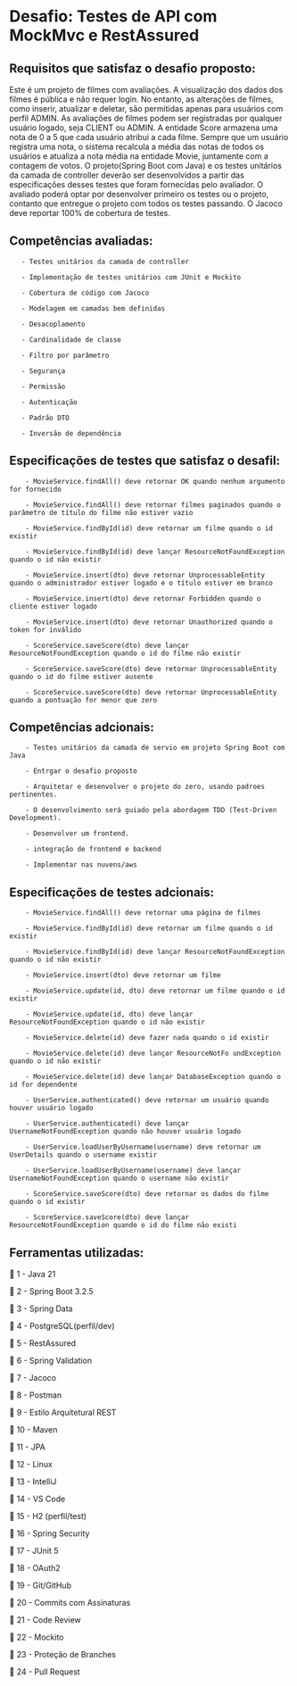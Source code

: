 
# Desafio: Testes de API com MockMvc e RestAssured




<h2>Requisitos que satisfaz o desafio proposto: </h2>

<p>
    Este é um projeto de filmes com avaliações. A visualização dos dados dos filmes é pública e não requer login. No entanto, as alterações de filmes, como inserir, atualizar e deletar, são permitidas apenas para usuários com perfil ADMIN. As avaliações de filmes podem ser registradas por qualquer usuário logado, seja CLIENT ou ADMIN.
    A entidade Score armazena uma nota de 0 a 5 que cada usuário atribui a cada filme. Sempre que um usuário registra uma nota, o sistema recalcula a média das notas de todos os usuários e atualiza a nota média na entidade Movie, juntamente com a contagem de votos.
    O projeto(Spring Boot com Java) e os testes unitários da camada de controller deverão ser desenvolvidos a partir das especificações desses testes que foram fornecidas pelo avaliador. O avaliado poderá optar por desenvolver primeiro os testes ou o projeto, contanto que entregue o projeto com todos os testes passando. O Jacoco deve reportar 100% de cobertura de testes.
 </p>
<p>
 <h2>Competências avaliadas: </h2>
 </p>
  <p>

       - Testes unitários da camada de controller

       - Implementação de testes unitários com JUnit e Mockito

       - Cobertura de código com Jacoco

       - Modelagem em camadas bem definidas

       - Desacoplamento

       - Cardinalidade de classe

       - Filtro por parâmetro

       - Segurança

       - Permissão

       - Autenticação

       - Padrão DTO

       - Inversão de dependência




  </p>

  <h2>Especificações de testes que satisfaz o desafil: </h2>
  <p>

        - MovieService.findAll() deve retornar OK quando nenhum argumento for fornecido

        - MovieService.findAll() deve retornar filmes paginados quando o parâmetro de título do filme não estiver vazio

        - MovieService.findById(id) deve retornar um filme quando o id existir

        - MovieService.findById(id) deve lançar ResourceNotFoundException quando o id não existir

        - MovieService.insert(dto) deve retornar UnprocessableEntity quando o administrador estiver logado e o título estiver em branco

        - MovieService.insert(dto) deve retornar Forbidden quando o cliente estiver logado

        - MovieService.insert(dto) deve retornar Unauthorized quando o token for inválido

        - ScoreService.saveScore(dto) deve lançar ResourceNotFoundException quando o id do filme não existir

        - ScoreService.saveScore(dto) deve retornar UnprocessableEntity quando o id do filme estiver ausente

        - ScoreService.saveScore(dto) deve retornar UnprocessableEntity quando a pontuação for menor que zero
   <p>
 <h2>Competências adcionais: </h2>
  <p>

        - Testes unitários da camada de servio em projeto Spring Boot com Java

        - Entrgar o desafio proposto

        - Arquitetar e desenvolver o projeto do zero, usando padroes pertinentes.

        - O desenvolvimento será guiado pela abordagem TDD (Test-Driven Development).

        - Desenvolver um frontend.

        - integração de frontend e backend

        - Implementar nas nuvens/aws
  </p>

  <h2>Especificações de testes adcionais: </h2>
  <p>

        - MovieService.findAll() deve retornar uma página de filmes

        - MovieService.findById(id) deve retornar um filme quando o id existir

        - MovieService.findById(id) deve lançar ResourceNotFoundException quando o id não existir

        - MovieService.insert(dto) deve retornar um filme

        - MovieService.update(id, dto) deve retornar um filme quando o id existir

        - MovieService.update(id, dto) deve lançar ResourceNotFoundException quando o id não existir

        - MovieService.delete(id) deve fazer nada quando o id existir

        - MovieService.delete(id) deve lançar ResourceNotFo undException quando o id não existir

        - MovieService.delete(id) deve lançar DatabaseException quando o id for dependente

        - UserService.authenticated() deve retornar um usuário quando houver usuário logado

        - UserService.authenticated() deve lançar UsernameNotFoundException quando não houver usuário logado

        - UserService.loadUserByUsername(username) deve retornar um UserDetails quando o username existir

        - UserService.loadUserByUsername(username) deve lançar UsernameNotFoundException quando o username não existir

        - ScoreService.saveScore(dto) deve retornar os dados do filme quando o id existir

        - ScoreService.saveScore(dto) deve lançar ResourceNotFoundException quando o id do filme não existi
  </p>



 </p>
 <h2>Ferramentas utilizadas: </h2>
  <p>

<p>🚀 1 - Java 21</p>

<p>🚀 2 - Spring Boot 3.2.5</p>

<p>🚀 3 - Spring Data</p>

<p>🚀 4 - PostgreSQL(perfil/dev)</p>

<p>🚀 5 - RestAssured</p>

<p>🚀 6 - Spring Validation</p>

<p>🚀 7 - Jacoco</p>

<p>🚀 8 - Postman</p>

<p>🚀 9 - Estilo Arquitetural REST</p>

<p>🚀 10 - Maven</p>

<p>🚀 11 - JPA</p>

<p>🚀 12 - Linux</p>

<p>🚀 13 - IntelliJ</p>

<p>🚀 14 - VS Code</p>

<p>🚀 15 - H2 (perfil/test)</p>

<p>🚀 16 - Spring Security</p>

<p>🚀 17 - JUnit 5</p>

<p>🚀 18 - OAuth2</p>

<p>🚀 19 - Git/GitHub</p>

<p>🚀 20 - Commits com Assinaturas</p>

<p>🚀 21 - Code Review</p>

<p>🚀 22 - Mockito</p>

<p>🚀 23 - Proteção de Branches</p>

<p>🚀 24 - Pull Request</p>

  <p >

 </p>